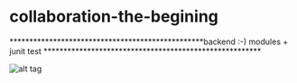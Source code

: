 # collaboration-the-begining

*************************************************backend :-) modules + junit test ******************************************************* 

![alt tag](https://walter.trakt.us/images/shows/000/093/720/posters/thumb/e90844dd99.jpg)
